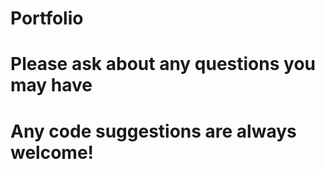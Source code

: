 # Portfolio
# Please ask about any questions you may have  
# Any code suggestions are always welcome!
